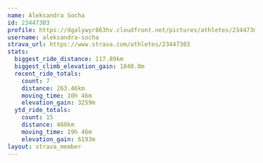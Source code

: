 ```yaml
---
name: Aleksandra Socha
id: 23447303
profile: https://dgalywyr863hv.cloudfront.net/pictures/athletes/23447303/14745546/4/large.jpg
username: aleksandra-socha
strava_url: https://www.strava.com/athletes/23447303
stats:
  biggest_ride_distance: 117.89km
  biggest_climb_elevation_gain: 1840.8m
  recent_ride_totals:
    count: 7
    distance: 263.46km
    moving_time: 10h 46m
    elevation_gain: 3259m
  ytd_ride_totals:
    count: 15
    distance: 460km
    moving_time: 19h 46m
    elevation_gain: 6193m
layout: strava_member
--- 
```

